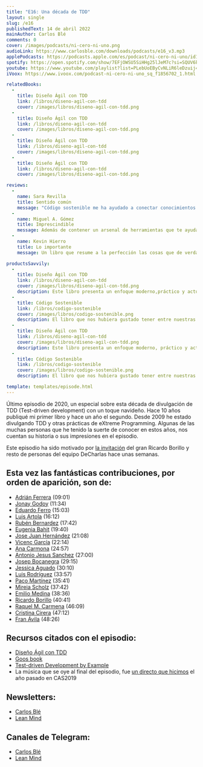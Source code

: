 ```yaml
---
title: "E16: Una década de TDD"
layout: single
slug: /e16
publishedText: 14 de abril 2022
mainAuthor: Carlos Blé
comments: 0
cover: /images/podcasts/ni-cero-ni-uno.png
audioLink: https://www.carlosble.com/downloads/podcasts/e16_v3.mp3
applePodcasts: https://podcasts.apple.com/es/podcast/ni-cero-ni-uno/id1494641496
spotify: https://open.spotify.com/show/7EFjOWSU5SiHHg25lJeM7c?si=SQUV6kwuTl-dUN4t3QusqA&nd=1
youtube: https://www.youtube.com/playlist?list=PLebUoEByCvNLiR6leDzuij4C0PrjX-0Uq
iVoox: https://www.ivoox.com/podcast-ni-cero-ni-uno_sq_f1856702_1.html

relatedBooks:
  -
    title: Diseño Ágil con TDD
    link: /libros/diseno-agil-con-tdd
    cover: /images/libros/diseno-agil-con-tdd.png
  -
    title: Diseño Ágil con TDD
    link: /libros/diseno-agil-con-tdd
    cover: /images/libros/diseno-agil-con-tdd.png
  -
    title: Diseño Ágil con TDD
    link: /libros/diseno-agil-con-tdd
    cover: /images/libros/diseno-agil-con-tdd.png
  -
    title: Diseño Ágil con TDD
    link: /libros/diseno-agil-con-tdd
    cover: /images/libros/diseno-agil-con-tdd.png

reviews:
  -
    name: Sara Revilla
    title: Sentido común
    message: "Código sostenible me ha ayudado a conectar conocimientos que ni siquiera sabía que tenía. Carlos Blé explica y justifica los conceptos del código sostenible de tal manera que se convierten en sentido común."
  -
    name: Miguel A. Gómez
    title: Imprescindible
    message: Además de contener un arsenal de herramientas que te ayudaran a mejorar tu técnica como developer, es muy ameno. El mejor libro de programación en español que podrás encontrar.
  -
    name: Kevin Hierro
    title: Lo importante
    message: Un libro que resume a la perfección las cosas que de verdad aportan y se aplican en el día a día

productsSavvily:
  -
    title: Diseño Ágil con TDD
    link: /libros/diseno-agil-con-tdd
    cover: /images/libros/diseno-agil-con-tdd.png
    description: Este libro presenta un enfoque moderno,práctico y actualizado de TDD, con diferentes lenguajes de programación, apto para cualquier persona que desarrolle software.
  -
    title: Código Sostenible
    link: /libros/codigo-sostenible
    cover: /images/libros/codigo-sostenible.png
    description: El libro que nos hubiera gustado tener entre nuestras manos cuando estábamos aprendiendo a programar.
  -
    title: Diseño Ágil con TDD
    link: /libros/diseno-agil-con-tdd
    cover: /images/libros/diseno-agil-con-tdd.png
    description: Este libro presenta un enfoque moderno, práctico y actualizado de TDD, con diferentes lenguajes de programación, apto para cualquier persona que desarrolle software.
  -
    title: Código Sostenible
    link: /libros/codigo-sostenible
    cover: /images/libros/codigo-sostenible.png
    description: El libro que nos hubiera gustado tener entre nuestras manos cuando estábamos aprendiendo a programar.

template: templates/episode.html
---
```


Último episodio de 2020, un especial sobre esta década de divulgación de TDD (Test-driven development) con un toque navideño. Hace 10 años publiqué mi primer libro y hace un año el segundo. Desde 2009 he estado divulgando TDD y otras prácticas de eXtreme Programming. Algunas de las muchas personas que he tenido la suerte de conocer en estos años, nos cuentan su historia o sus impresiones en el episodio.

Este episodio ha sido motivado por [la invitación](https://www.youtube.com/watch?v=-b3ONllyW0Q) del gran Ricardo Borillo y resto de personas del equipo DeCharlas hace unas semanas.

## Esta vez las fantásticas contribuciones, por orden de aparición, son de:

* [Adrián Ferrera](https://adrianferrera.com/) (09:01)
* [Jonay Godoy](https://www.linkedin.com/in/jonay-eliezer-godoy-reyes-34a099111/) (11:34)
* [Eduardo Ferro](http://www.eferro.net/) (15:03)
* [Luis Artola](https://luisartola.es/) (16:12)
* [Rubén Bernardez](https://www.linkedin.com/in/rubenbernardez) (17:42)
* [Eugenia Bahit](https://www.eugeniabahit.com/) (19:40)
* [Jose Juan Hernández](https://www.dis.ulpgc.es/profesorado/ficha.asp?id=28) (21:08)
* [Vicenç García](https://vgaltes.com/) (22:14)
* [Ana Carmona](https://www.linkedin.com/in/ana-carmona-ag) (24:57)
* [Antonio Jesus Sanchez](https://www.linkedin.com/in/antonio-jes%C3%BAs-s%C3%A1nchez-gonz%C3%A1lez-9b1b88121/) (27:00)
* [Josep Bocanegra](https://www.linkedin.com/in/josepbocanegra/) (29:15)
* [Jessica Aguado](https://www.linkedin.com/in/jessica-aguado-santiago/) (30:10)
* [Luis Rodríguez](https://www.linkedin.com/in/luis-gabriel-rodr%C3%ADguez-alejos-8ba69237/) (33:57)
* [Paco Martínez](https://www.adictosaltrabajo.com/author/francisco-javier-martinez/) (35:41)
* [Mireia Scholz](https://www.linkedin.com/in/mireia-scholz-5b5335183/) (37:42)
* [Emilio Medina](https://www.linkedin.com/in/medinarribas/) (38:36)
* [Ricardo Borillo](https://programmeratwork.com/) (40:41)
* [Raquel M. Carmena](https://rachelcarmena.github.io/) (46:09)
* [Cristina Cirera](https://www.linkedin.com/in/criscirera/) (47:12)
* [Fran Ávila](http://www.linkedin.com/in/francisco-manuel-avila-morcillo-31b56334) (48:26)

## Recursos citados con el episodio:

* [Diseño Ágil con TDD](https://www.carlosble.com/libro-tdd/)
* [Goos book](http://www.growing-object-oriented-software.com/)
* [Test-driven Development by Example](https://www.goodreads.com/book/show/387190.Test_Driven_Development)
* La música que se oye al final del episodio, fue [un directo que hicimos](https://www.youtube.com/watch?v=UEfbXHoc6UE) el año pasado en CAS2019

## Newsletters:

* [Carlos Blé](https://www.subscribepage.com/v3z8u6)
* [Lean Mind](https://www.subscribepage.com/p3v4h5)


## Canales de Telegram:

* [Carlos Blé](https://t.me/carlosble)
* [Lean Mind](https://t.me/leanmind)